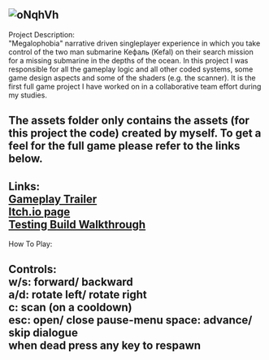 ![oNqhVh](https://user-images.githubusercontent.com/59093470/156410078-91e13df9-a06f-41bb-9b59-1facaa2491c7.png)
----------

Project Description:  
"Megalophobia" narrative driven singleplayer experience in which you take control of the two man submarine Кефаль (Kefal) on their search mission for a missing submarine in the depths of the ocean. In this project I was responsible for all the gameplay logic and all other coded systems, some game design aspects and some of the shaders (e.g. the scanner).
It is the first full game project I have worked on in a collaborative team effort during my studies.

The assets folder only contains the assets (for this project the code) created by myself. To get a feel for the full game please refer to the links below.
----------
Links:  
<a href="https://www.youtube.com/watch?v=n0k5NkSPoXU">Gameplay Trailer</a>  
<a href="https://kantakerro.itch.io/megalophobia">Itch.io page</a>  
<a href="https://www.youtube.com/watch?v=8MehPJkkKew">Testing Build Walkthrough</a>  
----------
How To Play:

Controls:  
w/s: forward/ backward  
a/d: rotate left/ rotate right  
c: scan (on a cooldown)  
esc: open/ close pause-menu
space: advance/ skip dialogue  
when dead press any key to respawn  
----------
